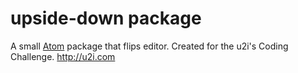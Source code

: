 # upside-down package

A small [Atom](https://atom.io) package that flips editor. Created for the u2i's Coding Challenge. http://u2i.com
